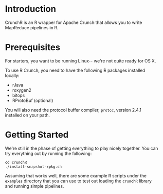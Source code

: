 Introduction
===============
CrunchR is an R wrapper for Apache Crunch that allows you to write MapReduce pipelines in R.

Prerequisites
===============
For starters, you want to be running Linux-- we're not quite ready for OS X.

To use R Crunch, you need to have the following R packages installed locally:
* rJava
* roxygen2
* bitops
* RProtoBuf (optional)

You will also need the protocol buffer compiler, `protoc`, version 2.4.1 installed on your path.

Getting Started
================
We're still in the phase of getting everything to play nicely together. You can try everything out
by running the following:

	cd crunchR
	./install-snapshot-rpkg.sh

Assuming that works well, there are some example R scripts under the `examples` directory that
you can use to test out loading the `crunchR` library and running simple pipelines.
